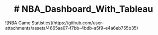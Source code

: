 <h1 align="center"> # NBA_Dashboard_With_Tableau </h1>
![NBA Game Statistics](https://github.com/user-attachments/assets/4665aa07-f7bb-4bdb-a5f9-e4a6eb755b35)
